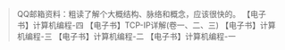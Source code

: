 > QQ邮箱资料：粗读了解个大概结构、脉络和概念，应该很快的。
> 【电子书】计算机编程-四
> 【电子书】TCP-IP详解(卷一、二、三) 
> 【电子书】计算机编程-三
> 【电子书】计算机编程-二
> 【电子书】计算机编程-一

